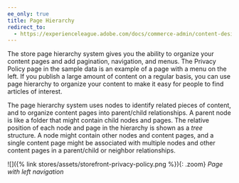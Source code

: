 ```yaml
---
ee_only: true
title: Page Hierarchy
redirect_to:
  - https://experienceleague.adobe.com/docs/commerce-admin/content-design/elements/pages/page-hierarchy.html
---
```


The store page hierarchy system gives you the ability to organize your content pages and add pagination, navigation, and menus. The Privacy Policy page in the sample data is an example of a page with a menu on the left. If you publish a large amount of content on a regular basis, you can use page hierarchy to organize your content to make it easy for people to find articles of interest.

The page hierarchy system uses nodes to identify related pieces of content, and to organize content pages into parent/child relationships. A parent node is like a folder that might contain child nodes and pages. The relative position of each node and page in the hierarchy is shown as a _tree_ structure. A node might contain other nodes and content pages, and a single content page might be associated with multiple nodes and other content pages in a parent/child or neighbor relationships.

![]({% link stores/assets/storefront-privacy-policy.png %}){: .zoom}
_Page with left navigation_
